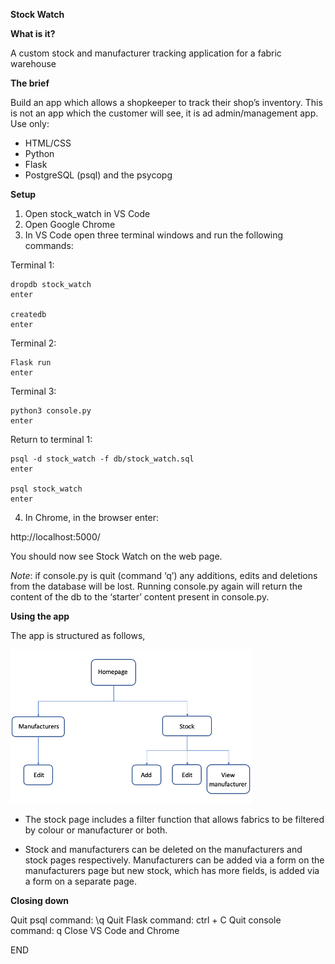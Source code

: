 **Stock Watch**

**What is it?**

A custom stock and manufacturer tracking application for a fabric warehouse

**The brief**

Build an app which allows a shopkeeper to track their shop’s inventory. This is not an app which the customer will see, it is ad admin/management app. Use only:

-	HTML/CSS
-	Python
-	Flask
-	PostgreSQL (psql) and the psycopg

**Setup**

1.	Open stock_watch in VS Code
2.	Open Google Chrome
3.	In VS Code open three terminal windows and run the following commands:

Terminal 1:

    dropdb stock_watch
    enter
 
    createdb
    enter

Terminal 2:

    Flask run
    enter

Terminal 3:

    python3 console.py
    enter

Return to terminal 1:

    psql -d stock_watch -f db/stock_watch.sql
    enter

    psql stock_watch
    enter

4.	In Chrome, in the browser enter:

http://localhost:5000/

You should now see Stock Watch on the web page.

_Note_: if console.py is quit (command ‘q’) any additions, edits and deletions from the database will be lost. Running console.py again will return the content of the db to the ‘starter’ content present in console.py.

**Using the app**

The app is structured as follows,

 ![User_sitemap](User_sitemap.png)


 - The stock page includes a filter function that allows fabrics to be filtered by colour or manufacturer or both.

 - Stock and manufacturers can be deleted on the manufacturers and stock pages respectively. Manufacturers can be added via a form on the manufacturers page but new stock, which has more fields, is added via a form on a separate page.


**Closing down**

Quit psql command:	\q
Quit Flask command:	ctrl + C
Quit console command:	q
Close VS Code and Chrome

END